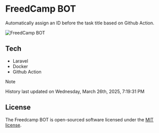 # FreedCamp BOT

Automatically assign an ID before the task title based on Github Action.

![FreedCamp BOT](https://repository-images.githubusercontent.com/737932867/7d34798b-2680-471c-b089-a78a718d3d6a)

## Tech

- Laravel
- Docker
- Github Action

> [!NOTE]  
> History last updated on Wednesday, March 26th, 2025, 7:19:31 PM

## License

The Freedcamp BOT is open-sourced software licensed under the [MIT license](https://opensource.org/licenses/MIT).
